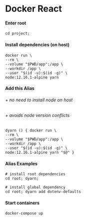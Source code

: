 # Docker React

#### Enter root
    cd project;
    
#### Install dependencies (on host)
    docker run \
    --rm \
    --volume "$PWD/app":/app \
    --workdir /app \
    --user "$(id -u):$(id -g)" \
    node:12.16.1-alpine yarn
    
#### Add this Alias
###### + no need to install node on host
###### + avoids node version conflicts
    dyarn () { docker run \
    --rm \
    --volume "$PWD/app":/app \
    --workdir /app \
    --user "$(id -u):$(id -g)" \
    node:12.16.1-alpine yarn "$@" }

#### Alias Examples
    # install root dependencies
    cd root; dyarn;
    
    # install global dependency
    cd root; dyarn add dotenv-defaults 
   
   
#### Start containers
    docker-compose up
